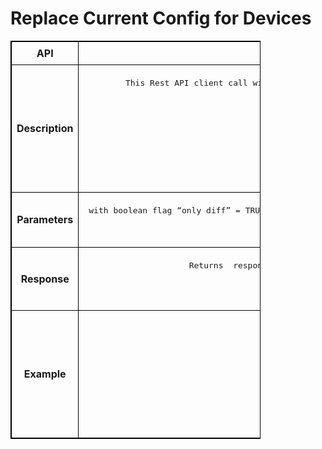 # Replace Current Config for Devices

<!-- markdownlint-disable MD033 -->
<style>
  table {
    border-collapse: collapse;
    table-layout: fixed;
    width: 400px;
    border: 1px solid black;
  }
  th {
    border: 1px solid black;
  }
  td {
    border: 1px solid black;
    padding: 8px;
    text-align: center;
    vertical-align: middle;
    word-wrap: break-word;
  }
</style>

<table>
  <tr>
    <th>API</th>
    <td><b>replaceConfig</b></td>
  </tr>
  <tr>
    <th>Description</th>
    <td><pre>
This Rest API client call will feed the golden configuration template as input  and provides the following operational value to network operators 

 Provides difference between golden configuration and running configure and accordingly does required configure replacement operations through ONES API call also called as soft provisioning in Day2 Operations 
PUSH - This Rest API client call also provisions and append  any new Day2 operations over existing orchestrated DC fabric Sonic switches 

</pre>
    </td>
  </tr>
  <tr>
    <th>Parameters</th>
    <td><pre><List of Device IPs > with boolean flag “only diff” = TRUE/FALSE Status, If status return is true , API call returns  difference between golden configuration and running configuration 
 If status return is false , API call returns   the parity configuration  
    </td>
  </tr>
  <tr>
    <th>Response</th>
    <td><pre>Returns  response - Difference  between running config vs golden config when network Operator chooses Soft provisioning 
Returns Response - Parity Config when  Operator chooses hard provisioned 

</pre> </td>
  </tr>
  <tr>
    <th>Example</th>
    <td><pre>POST /replaceConfig HTTP/1.1
Content-Type: application/json; charset=utf-8
Host: 10.101.118.10:8787
Connection: close
User-Agent: Paw/3.4.0 (Macintosh; OS X/12.3.0) GCDHTTPRequest
Content-Length: 61

file: goldenconfigfile
onlydiff: true/false

</pre>
    </td>
  </tr>
</table>

